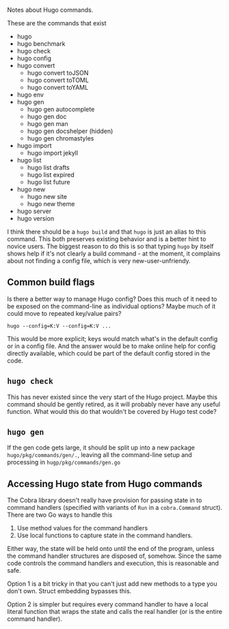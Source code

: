 Notes about Hugo commands.

These are the commands that exist

- hugo
- hugo benchmark
- hugo check
- hugo config
- hugo convert
  - hugo convert toJSON
  - hugo convert toTOML
  - hugo convert toYAML
- hugo env
- hugo gen
  - hugo gen autocomplete
  - hugo gen doc
  - hugo gen man
  - hugo gen docshelper (hidden)
  - hugo gen chromastyles
- hugo import
  - hugo import jekyll
- hugo list
  - hugo list drafts
  - hugo list expired
  - hugo list future
- hugo new
  - hugo new site
  - hugo new theme
- hugo server
- hugo version

I think there should be a `hugo build` and that `hugo` is just an alias to
this command. This both preserves existing behavior and is a better hint
to novice users. The biggest reason to do this is so that typing `hugo`
by itself shows help if it's not clearly a build command - at the moment,
it complains about not finding a config file, which is very new-user-unfriendy.

## Common build flags

Is there a better way to manage Hugo config? Does this much of it need to
be exposed on the command-line as individual options? Maybe much of it
could move to repeated key/value pairs?

`hugo --config=K:V --config=K:V ...`

This would be more explicit; keys would match what's in the default config
or in a config file. And the answer would be to make online help for config
directly available, which could be part of the default config stored in the
code.

## `hugo check`

This has never existed since the very start of the Hugo project. Maybe this
command should be gently retired, as it will probably never have any useful
function. What would this do that wouldn't be covered by Hugo test code?

## `hugo gen`

If the gen code gets large, it should be split up into a new package
`hugo/pkg/commands/gen/.`, leaving all the command-line setup and processing
in `hugp/pkg/commands/gen.go`

## Accessing Hugo state from Hugo commands

The Cobra library doesn't really have provision for passing state in to
command handlers (specified with variants of `Run` in a `cobra.Command`
struct). There are two Go ways to handle this

1. Use method values for the command handlers
2. Use local functions to capture state in the command handlers.

Either way, the state will be held onto until the end of the program, unless
the command handler structures are disposed of, somehow. Since the same code
controls the command handlers and execution, this is reasonable and safe.

Option 1 is a bit tricky in that you can't just add new methods to a type
you don't own. Struct embedding bypasses this.

Option 2 is simpler but requires every command handler to have a local
literal function that wraps the state and calls the real handler (or is
the entire command handler).
